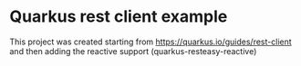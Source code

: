 # Quarkus rest client example

This project was created starting from https://quarkus.io/guides/rest-client and then adding the reactive support (quarkus-resteasy-reactive)

